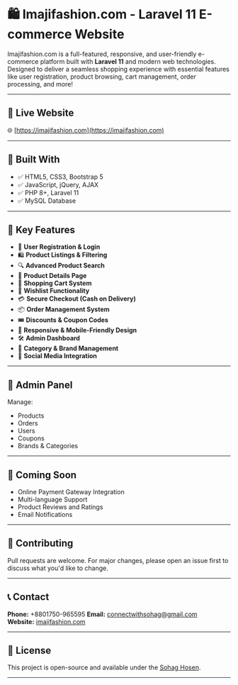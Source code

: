 # 🛍️ Imajifashion.com - Laravel 11 E-commerce Website

Imajifashion.com is a full-featured, responsive, and user-friendly e-commerce platform built with **Laravel 11** and modern web technologies. Designed to deliver a seamless shopping experience with essential features like user registration, product browsing, cart management, order processing, and more!

---

## 🚀 Live Website

🌐 [https://imajifashion.com](https://imajifashion.com)

---

## 🧰 Built With

- ✅ HTML5, CSS3, Bootstrap 5
- ✅ JavaScript, jQuery, AJAX
- ✅ PHP 8+, Laravel 11
- ✅ MySQL Database

---

## 🎯 Key Features

- 👤 **User Registration & Login**
- 🛍️ **Product Listings & Filtering**
- 🔍 **Advanced Product Search**
- 📄 **Product Details Page**
- 🛒 **Shopping Cart System**
- 💖 **Wishlist Functionality**
- 💳 **Secure Checkout (Cash on Delivery)**
- 📦 **Order Management System**
- 🎟️ **Discounts & Coupon Codes**
- 📱 **Responsive & Mobile-Friendly Design**
- 🛠️ **Admin Dashboard**
- 📂 **Category & Brand Management**
- 📲 **Social Media Integration**

---

## 🔐 Admin Panel

Manage:
- Products
- Orders
- Users
- Coupons
- Brands & Categories

---

## 🧪 Coming Soon

- Online Payment Gateway Integration
- Multi-language Support
- Product Reviews and Ratings
- Email Notifications

---

## 🤝 Contributing

Pull requests are welcome. For major changes, please open an issue first to discuss what you'd like to change.

---

## 📞 Contact

**Phone:** +8801750-965595
**Email:** connectwithsohag@gmail.com  
**Website:** [imajifashion.com](https://imajifashion.com)

---

## 📄 License

This project is open-source and available under the [Sohag Hosen](https://www.linkedin.com/in/its-engineer-sohag/).

---
